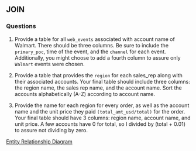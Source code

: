 ## JOIN

### Questions

1. Provide a table for all ```web_events``` associated with account name of Walmart. There should be three columns. Be sure to include the ```primary_poc```, time of the event, and the ```channel``` for each event. Additionally, you might choose to add a fourth column to assure only ```Walmart``` events were chosen.

2. Provide a table that provides the ```region``` for each sales_rep along with their associated accounts. Your final table should include three columns: the region name, the sales rep name, and the account name. Sort the accounts alphabetically (A-Z) according to account name.

3. Provide the name for each region for every order, as well as the account name and the unit price they paid ```(total_amt_usd/total)``` for the order. Your final table should have 3 columns: region name, account name, and unit price. A few accounts have 0 for total, so I divided by (total + 0.01) to assure not dividing by zero.

[Entity Relationship Diagram](https://user-images.githubusercontent.com/122201501/216366555-d9a100f4-a9bf-4bba-b92d-9ce6c1c4a030.png)
